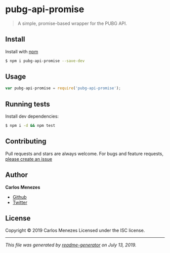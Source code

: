 # pubg-api-promise

> A simple, promise-based wrapper for the PUBG API.

## Install

Install with [npm](https://www.npmjs.com/)

```sh
$ npm i pubg-api-promise --save-dev
```

## Usage

```js
var pubg-api-promise = require('pubg-api-promise');
```

## Running tests

Install dev dependencies:

```sh
$ npm i -d && npm test
```

## Contributing

Pull requests and stars are always welcome. For bugs and feature requests, [please create an issue](https://github.com/carlos-menezes/pubg-api-promise/issues)

## Author

**Carlos Menezes**

* [Github](https://github.com/carlos-menezes)
* [Twitter](https://twitter.com/c_mnzs)

## License

Copyright © 2019 Carlos Menezes
Licensed under the ISC license.

***

_This file was generated by [readme-generator](https://github.com/jonschlinkert/readme-generator) on July 13, 2019._
